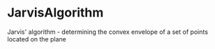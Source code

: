 # JarvisAlgorithm

Jarvis' algorithm - determining the convex envelope of a set of points located on the plane
